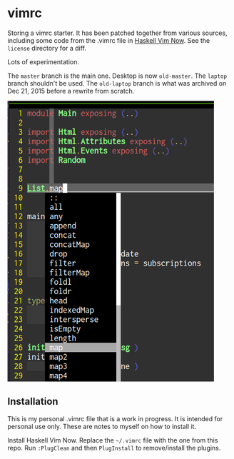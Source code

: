 vimrc
=====

Storing a vimrc starter. It has been patched together from various sources, including some code from the .vimrc file in [Haskell Vim Now](https://github.com/begriffs/haskell-vim-now). See the `license` directory for a diff.

Lots of experimentation.

The `master` branch is the main one. Desktop is now `old-master`. The `laptop` branch shouldn't be used. The `old-laptop` branch is what was archived on Dec 21, 2015 before a rewrite from scratch.

![Vim Screenshot](./vim-screenshot.png)

## Installation

This is my personal .vimrc file that is a work in progress. It is intended for personal use only. These are notes to myself on how to install it.

Install Haskell Vim Now. Replace the `~/.vimrc` file with the one from this repo. Run `:PlugClean` and then `PlugInstall` to remove/install the plugins.
